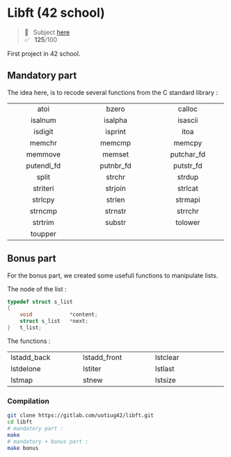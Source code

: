 # Libft (42 school)
> 📑 &ensp;Subject [here](/subject/subject_libft.pdf) <br />
✅ &ensp;**125**/100

First project in 42 school.

## Mandatory part

The idea here, is to recode several functions from the C standard library :

<table style="text-align:center;">
    <tr><td width="150">atoi</td><td width="150">bzero</td><td width="150">calloc</td></tr>
    <tr><td>isalnum</td><td>isalpha</td><td>isascii</td></tr>
    <tr><td>isdigit</td><td>isprint</td><td>itoa</td></tr>
    <tr><td>memchr</td><td>memcmp</td><td>memcpy</td></tr>
    <tr><td>memmove</td><td>memset</td><td>putchar_fd</td></tr>
    <tr><td>putendl_fd</td><td>putnbr_fd</td><td>putstr_fd</td></tr>
    <tr><td>split</td><td>strchr</td><td>strdup</td></tr>
    <tr><td>striteri</td><td>strjoin</td><td>strlcat</td></tr>
    <tr><td>strlcpy</td><td>strlen</td><td>strmapi</td> </tr>
    <tr><td>strncmp</td><td>strnstr</td><td>strrchr</td></tr>
    <tr><td>strtrim</td><td>substr</td><td>tolower</td></tr>
    <tr><td>toupper</td><td></td><td></td></tr>
</table>

## Bonus part

For the bonus part, we created some usefull functions to manipulate lists.

The node of the list :
```c
typedef struct s_list
{
    void            *content;
    struct s_list   *next;
}   t_list;
```
The functions :

<table>
    <tr><td width="150">lstadd_back</td><td width="150">lstadd_front</td><td width="150">lstclear</td></tr>
    <tr><td>lstdelone</td><td>lstiter</td><td>lstlast</td></tr>
    <tr><td>lstmap</td><td>stnew</td><td>lstsize</td></tr>
</table>

### Compilation
```bash
git clone https://gitlab.com/uotiug42/libft.git
cd libft
# mandatory part :
make
# mandatory + bonus part :
make bonus
```